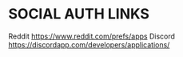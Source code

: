 
# SOCIAL AUTH LINKS
Reddit https://www.reddit.com/prefs/apps
Discord https://discordapp.com/developers/applications/
